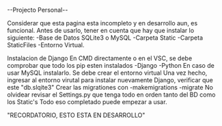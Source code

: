 --Projecto Personal--

Considerar que esta pagina esta incompleto y en desarrollo aun, es funcional.
Antes de usarlo, tener en cuenta que hay que instalar lo siguiente:
-Base de Datos SQLite3 o MySQL
-Carpeta Static
-Carpeta StaticFiles
-Entorno Virtual.

Instalacion de Django
En CMD directamente o en el VSC, se debe comprobar que todo los pip esten instalados
-Django
-Python
En caso de usar MySQL instalarlo.
Se debe crear el entorno virtual
Una vez hecho, ingresar al entorno virutal para instalar nuevamente Django, verificar que este "db.slqite3"
Crear las migrationes con 
-makemigrations
-migrate
No olvidear revisar el Settings.py que tenga todo en orden tanto del BD como los Static's
Todo eso completado puede empezar a usar.

"RECORDATORIO, ESTO ESTA EN DESARROLLO"
